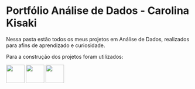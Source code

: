 # Portfólio Análise de Dados - Carolina Kisaki

Nessa pasta estão todos os meus projetos em Análise de Dados, realizados para afins de aprendizado e curiosidade.

Para a construção dos projetos foram utilizados:

<img src="https://cdn.jsdelivr.net/gh/devicons/devicon@latest/icons/sqlite/sqlite-original.svg" width="50" height="50"/> <img src="https://cdn.jsdelivr.net/gh/devicons/devicon@latest/icons/python/python-original.svg" width="50" height="50"/> <img src="https://seeklogo.com/images/P/power-bi-icon-logo-E1B451ED39-seeklogo.com.png" width="50" height="50"/>
